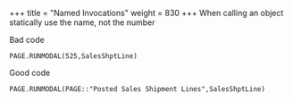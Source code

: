 +++
title = "Named Invocations"
weight = 830
+++
When calling an object statically use the name, not the number

Bad code

```al
PAGE.RUNMODAL(525,SalesShptLine)  
```      
    

Good code

```al
PAGE.RUNMODAL(PAGE::"Posted Sales Shipment Lines",SalesShptLine)
```
